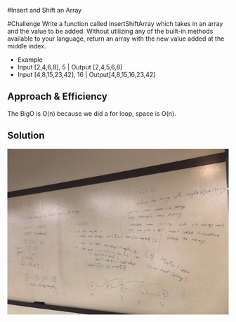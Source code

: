
#Insert and Shift an Array

#Challenge
Write a function called insertShiftArray which takes in an array and the value to be added. Without utilizing any of the built-in methods available to your language, return an array with the new value added at the middle index.


- Example
- Input [2,4,6,8], 5	      | Output [2,4,5,6,8]
- Input [4,8,15,23,42], 16	| Output[4,8,15,16,23,42]


## Approach & Efficiency
The BigO is O(n) because we did a for loop, space is O(n).

## Solution
![whiteboard](/Assets/ArrayShift.jpg)


